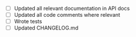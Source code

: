 <!-- Thanks for filing a PR! Before submitting for review, please check the following items.-->

* [ ] Updated all relevant documentation in API docs
* [ ] Updated all code comments where relevant
* [ ] Wrote tests
* [ ] Updated CHANGELOG.md
